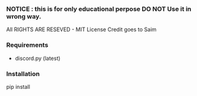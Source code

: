 ### NOTICE : this is for only educational perpose DO NOT Use it in wrong way.
All RIGHTS ARE RESEVED - MIT License
Credit goes to Saim

### Requirements
- discord.py (latest)


### Installation

pip install